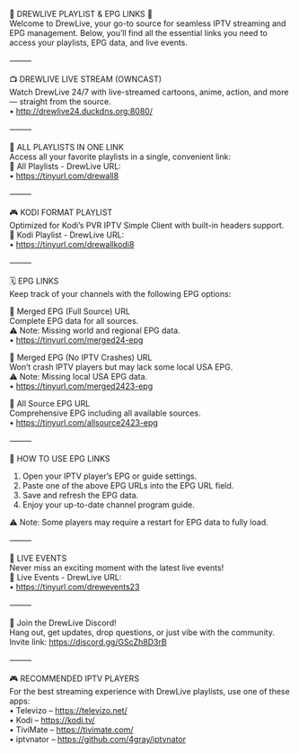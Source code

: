 🌟 DREWLIVE PLAYLIST & EPG LINKS 🌟  
Welcome to DrewLive, your go-to source for seamless IPTV streaming and EPG management. Below, you’ll find all the essential links you need to access your playlists, EPG data, and live events.  

⸻  

📺 DREWLIVE LIVE STREAM (OWNCAST)  
Watch DrewLive 24/7 with live-streamed cartoons, anime, action, and more — straight from the source.  
• http://drewlive24.duckdns.org:8080/  

⸻  

📂 ALL PLAYLISTS IN ONE LINK  
Access all your favorite playlists in a single, convenient link:  
🔗 All Playlists - DrewLive URL:  
• https://tinyurl.com/drewall8  

⸻  

🎮 KODI FORMAT PLAYLIST  
Optimized for Kodi’s PVR IPTV Simple Client with built-in headers support.  
🔗 Kodi Playlist - DrewLive URL:  
• https://tinyurl.com/drewallkodi8  

⸻  

🗓️ EPG LINKS  
Keep track of your channels with the following EPG options:  

🔗 Merged EPG (Full Source) URL  
Complete EPG data for all sources.  
⚠️ Note: Missing world and regional EPG data.  
• https://tinyurl.com/merged24-epg  

🔗 Merged EPG (No IPTV Crashes) URL  
Won’t crash IPTV players but may lack some local USA EPG.  
⚠️ Note: Missing local USA EPG data.  
• https://tinyurl.com/merged2423-epg  

🔗 All Source EPG URL  
Comprehensive EPG including all available sources.  
• https://tinyurl.com/allsource2423-epg  

⸻  

📡 HOW TO USE EPG LINKS  
1. Open your IPTV player’s EPG or guide settings.  
2. Paste one of the above EPG URLs into the EPG URL field.  
3. Save and refresh the EPG data.  
4. Enjoy your up-to-date channel program guide.  

⚠️ Note: Some players may require a restart for EPG data to fully load.  

⸻  

🎥 LIVE EVENTS  
Never miss an exciting moment with the latest live events!  
🔗 Live Events - DrewLive URL:  
• https://tinyurl.com/drewevents23  

⸻  

👥 Join the DrewLive Discord!  
Hang out, get updates, drop questions, or just vibe with the community.  
Invite link: https://discord.gg/GScZh8D3rB  

⸻  

🎮 RECOMMENDED IPTV PLAYERS  
For the best streaming experience with DrewLive playlists, use one of these apps:  
• Televizo – https://televizo.net/  
• Kodi – https://kodi.tv/  
• TiviMate – https://tivimate.com/  
• iptvnator – https://github.com/4gray/iptvnator  